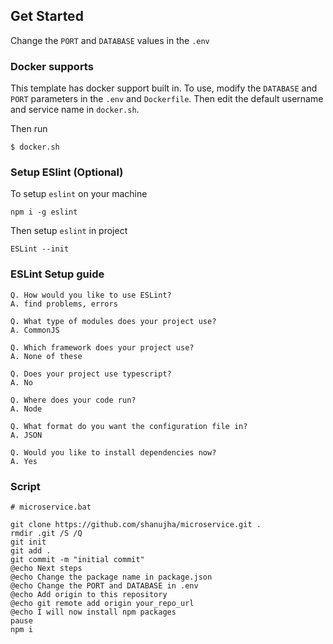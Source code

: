 ## Get Started

Change the `PORT` and `DATABASE` values in the `.env`

### Docker supports

This template has docker support built in. To use, modify the `DATABASE` and `PORT` parameters in the `.env` and `Dockerfile`. Then edit the default username and service name in `docker.sh`.

Then run 

    $ docker.sh

### Setup ESlint (Optional)

To setup `eslint` on your machine
    
    npm i -g eslint

Then setup `eslint` in project

    ESLint --init 

### ESLint Setup guide


    Q. How would you like to use ESLint?
    A. find problems, errors

    Q. What type of modules does your project use?
    A. CommonJS

    Q. Which framework does your project use?
    A. None of these

    Q. Does your project use typescript?
    A. No

    Q. Where does your code run?
    A. Node

    Q. What format do you want the configuration file in?
    A. JSON

    Q. Would you like to install dependencies now?
    A. Yes
    
### Script
    
    # microservice.bat

    git clone https://github.com/shanujha/microservice.git .
    rmdir .git /S /Q
    git init
    git add .
    git commit -m "initial commit"
    @echo Next steps
    @echo Change the package name in package.json
    @echo Change the PORT and DATABASE in .env
    @echo Add origin to this repository
    @echo git remote add origin your_repo_url
    @echo I will now install npm packages
    pause
    npm i



